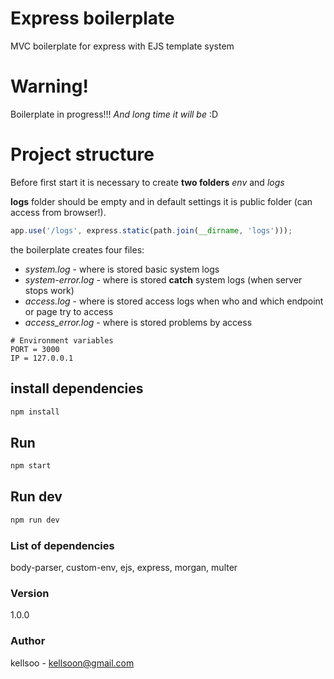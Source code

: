 # Express boilerplate

MVC boilerplate for express with EJS template system

# Warning!

Boilerplate in progress!!! _And long time it will be_ :D

# Project structure

Before first start it is necessary to create **two folders** _env_ and _logs_

**logs** folder should be empty and in default settings it is public folder (can access from browser!).

```javascript
app.use('/logs', express.static(path.join(__dirname, 'logs')));
```

the boilerplate creates four files:

- _system.log_ - where is stored basic system logs
- _system-error.log_ - where is stored **catch** system logs (when server stops work)
- _access.log_ - where is stored access logs when who and which endpoint or page try to access
- _access_error.log_ - where is stored problems by access

```.env
# Environment variables
PORT = 3000
IP = 127.0.0.1
```

## install dependencies

```bash
npm install
```

## Run

```bash
npm start
```

## Run dev

```bash
npm run dev
```

### List of dependencies

body-parser, custom-env, ejs, express, morgan, multer

### Version

1.0.0

### Author

kellsoo - kellsoon@gmail.com

